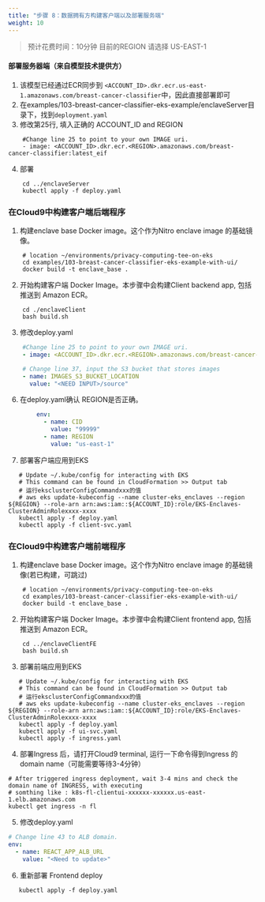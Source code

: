 ```yaml
---
title: "步骤 8：数据拥有方构建客户端以及部署服务端"
weight: 10
---
```


> 预计花费时间：10分钟
> 目前的REGION 请选择 US-EAST-1

#### 部署服务器端（来自模型技术提供方）

1. 该模型已经通过ECR同步到 `<ACCOUNT_ID>.dkr.ecr.us-east-1.amazonaws.com/breast-cancer-classifier`中，因此直接部署即可
2. 在examples/103-breast-cancer-classifier-eks-example/enclaveServer目录下，找到`deployment.yaml`
3. 修改第25行, 填入正确的 ACCOUNT_ID and REGION

```shell
    #Change line 25 to point to your own IMAGE uri.
    - image: <ACCOUNT_ID>.dkr.ecr.<REGION>.amazonaws.com/breast-cancer-classifier:latest_eif
```

4. 部署

```shell
    cd ../enclaveServer
    kubectl apply -f deploy.yaml
```

### 在Cloud9中构建客户端后端程序

1. 构建enclave base Docker image。这个作为Nitro enclave image 的基础镜像。<br/>

```shell
    # location ~/environments/privacy-computing-tee-on-eks
    cd examples/103-breast-cancer-classifier-eks-example-with-ui/
    docker build -t enclave_base .
```

2. 开始构建客户端 Docker Image。本步骤中会构建Client backend app, 包括推送到 Amazon ECR。

```shell
    cd ./enclaveClient
    bash build.sh
```

3. 修改deploy.yaml

```yaml
    #Change line 25 to point to your own IMAGE uri.
    - image: <ACCOUNT_ID>.dkr.ecr.<REGION>.amazonaws.com/breast-cancer-classifier-client-backend:latest

    # Change line 37, input the S3 bucket that stores images
    - name: IMAGES_S3_BUCKET_LOCATION
      value: "<NEED INPUT>/source"
```

6. 在deploy.yaml确认 REGION是否正确。

```yaml
        env:
          - name: CID
            value: "99999"
          - name: REGION
            value: "us-east-1"
```

7. 部署客户端应用到EKS

```shell
   # Update ~/.kube/config for interacting with EKS
   # This command can be found in CloudFormation >> Output tab
   # 运行eksclusterConfigCommandxxx的值
   # aws eks update-kubeconfig --name cluster-eks_enclaves --region ${REGION} --role-arn arn:aws:iam::${ACCOUNT_ID}:role/EKS-Enclaves-ClusterAdminRolexxxx-xxxx
   kubectl apply -f deploy.yaml
   kubectl apply -f client-svc.yaml
```

### 在Cloud9中构建客户端前端程序

1. 构建enclave base Docker image。这个作为Nitro enclave image 的基础镜像(若已构建，可跳过)<br/>

```shell
    # location ~/environments/privacy-computing-tee-on-eks
    cd examples/103-breast-cancer-classifier-eks-example-with-ui/
    docker build -t enclave_base .
```

2. 开始构建客户端 Docker Image。本步骤中会构建Client frontend app, 包括推送到 Amazon ECR。

```shell
    cd ../enclaveClientFE
    bash build.sh
```

3. 部署前端应用到EKS

```shell
   # Update ~/.kube/config for interacting with EKS
   # This command can be found in CloudFormation >> Output tab
   # 运行eksclusterConfigCommandxxx的值
   # aws eks update-kubeconfig --name cluster-eks_enclaves --region ${REGION} --role-arn arn:aws:iam::${ACCOUNT_ID}:role/EKS-Enclaves-ClusterAdminRolexxxx-xxxx
   kubectl apply -f deploy.yaml
   kubectl apply -f ui-svc.yaml
   kubectl apply -f ingress.yaml
```

4. 部署Ingress 后，请打开Cloud9 terminal, 运行一下命令得到Ingress 的domain name（可能需要等待3-4分钟）

```shell
# After triggered ingress deployment, wait 3-4 mins and check the domain name of INGRESS, with executing
# somthing like : k8s-fl-clientui-xxxxxx-xxxxxx.us-east-1.elb.amazonaws.com
kubectl get ingress -n fl
```

5. 修改deploy.yaml

```yaml
# Change line 43 to ALB domain.
env:
  - name: REACT_APP_ALB_URL
    value: "<Need to update>"
```

6. 重新部署 Frontend deploy

```shell
   kubectl apply -f deploy.yaml
```
